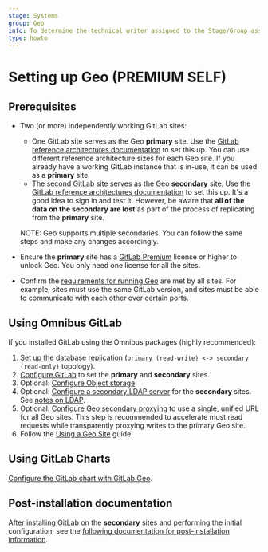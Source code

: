 ```yaml
---
stage: Systems
group: Geo
info: To determine the technical writer assigned to the Stage/Group associated with this page, see https://about.gitlab.com/handbook/product/ux/technical-writing/#assignments
type: howto
---
```


# Setting up Geo **(PREMIUM SELF)**

## Prerequisites

- Two (or more) independently working GitLab sites:
  - One GitLab site serves as the Geo **primary** site. Use the [GitLab reference architectures documentation](../../reference_architectures/index.md) to set this up. You can use different reference architecture sizes for each Geo site. If you already have a working GitLab instance that is in-use, it can be used as a **primary** site.
  - The second GitLab site serves as the Geo **secondary** site. Use the [GitLab reference architectures documentation](../../reference_architectures/index.md) to set this up. It's a good idea to sign in and test it. However, be aware that **all of the data on the secondary are lost** as part of the process of replicating from the **primary** site.

  NOTE:
  Geo supports multiple secondaries. You can follow the same steps and make any changes accordingly.

- Ensure the **primary** site has a [GitLab Premium](https://about.gitlab.com/pricing/) license or higher to unlock Geo. You only need one license for all the sites.
- Confirm the [requirements for running Geo](../index.md#requirements-for-running-geo) are met by all sites. For example, sites must use the same GitLab version, and sites must be able to communicate with each other over certain ports.

## Using Omnibus GitLab

If you installed GitLab using the Omnibus packages (highly recommended):

1. [Set up the database replication](database.md) (`primary (read-write) <-> secondary (read-only)` topology).
1. [Configure GitLab](../replication/configuration.md) to set the **primary** and **secondary** sites.
1. Optional: [Configure Object storage](../../object_storage.md)
1. Optional: [Configure a secondary LDAP server](../../auth/ldap/index.md) for the **secondary** sites. See [notes on LDAP](../index.md#ldap).
1. Optional: [Configure Geo secondary proxying](../secondary_proxy/index.md) to use a single, unified URL for all Geo sites. This step is recommended to accelerate most read requests while transparently proxying writes to the primary Geo site.
1. Follow the [Using a Geo Site](../replication/usage.md) guide.

## Using GitLab Charts

[Configure the GitLab chart with GitLab Geo](https://docs.gitlab.com/charts/advanced/geo/).

## Post-installation documentation

After installing GitLab on the **secondary** sites and performing the initial configuration, see the [following documentation for post-installation information](../index.md#post-installation-documentation).
